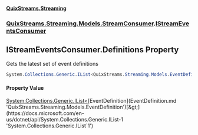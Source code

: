 #### [QuixStreams.Streaming](index.md 'index')
### [QuixStreams.Streaming.Models.StreamConsumer](QuixStreams.Streaming.Models.StreamConsumer.md 'QuixStreams.Streaming.Models.StreamConsumer').[IStreamEventsConsumer](IStreamEventsConsumer.md 'QuixStreams.Streaming.Models.StreamConsumer.IStreamEventsConsumer')

## IStreamEventsConsumer.Definitions Property

Gets the latest set of event definitions

```csharp
System.Collections.Generic.IList<QuixStreams.Streaming.Models.EventDefinition> Definitions { get; }
```

#### Property Value
[System.Collections.Generic.IList&lt;](https://docs.microsoft.com/en-us/dotnet/api/System.Collections.Generic.IList-1 'System.Collections.Generic.IList`1')[EventDefinition](EventDefinition.md 'QuixStreams.Streaming.Models.EventDefinition')[&gt;](https://docs.microsoft.com/en-us/dotnet/api/System.Collections.Generic.IList-1 'System.Collections.Generic.IList`1')